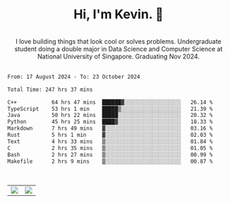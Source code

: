 <!--
**kevin-pek/kevin-pek** is a ✨ _special_ ✨ repository because its `README.md` (this file) appears on your GitHub profile.

Here are some ideas to get you started:

- 🔭 I’m currently working on ...
- 🌱 I’m currently learning ...
- 👯 I’m looking to collaborate on ...
- 🤔 I’m looking for help with ...
- 💬 Ask me about ...
- 📫 How to reach me: ...
- 😄 Pronouns: ...
- ⚡ Fun fact: ...
-->
<div align="center">
  <h1>Hi, I'm Kevin. 👋</h1>
  <br />
  I love building things that look cool or solves problems. Undergraduate student doing a double major in Data Science and Computer Science at National University of Singapore. Graduating Nov 2024.
</div>
<br />
<!--START_SECTION:waka-->

```txt
From: 17 August 2024 - To: 23 October 2024

Total Time: 247 hrs 37 mins

C++           64 hrs 47 mins  ██████▓░░░░░░░░░░░░░░░░░░   26.14 %
TypeScript    53 hrs 1 min    █████▒░░░░░░░░░░░░░░░░░░░   21.39 %
Java          50 hrs 22 mins  █████░░░░░░░░░░░░░░░░░░░░   20.32 %
Python        45 hrs 25 mins  ████▓░░░░░░░░░░░░░░░░░░░░   18.33 %
Markdown      7 hrs 49 mins   ▓░░░░░░░░░░░░░░░░░░░░░░░░   03.16 %
Rust          5 hrs 1 min     ▓░░░░░░░░░░░░░░░░░░░░░░░░   02.03 %
Text          4 hrs 33 mins   ▒░░░░░░░░░░░░░░░░░░░░░░░░   01.84 %
C             2 hrs 35 mins   ▒░░░░░░░░░░░░░░░░░░░░░░░░   01.05 %
Bash          2 hrs 27 mins   ▒░░░░░░░░░░░░░░░░░░░░░░░░   00.99 %
Makefile      2 hrs 9 mins    ▒░░░░░░░░░░░░░░░░░░░░░░░░   00.87 %
```

<!--END_SECTION:waka-->
<br />
<table width="100%">
  <tr>
    <td align="left" width="50%">
      <img src="https://github-readme-stats-kevin-pek.vercel.app/api?username=kevin-pek&include_all_commits=true&count_private=true&theme=rose_pine" />
    </td>
    <td align="right" width="50%">
      <img src="https://github-readme-stats-kevin-pek.vercel.app/api/top-langs?username=kevin-pek&langs_count=10&hide_progress=true&theme=rose_pine" />
    </td>
  </tr>
</table>
